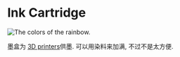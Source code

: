 # Ink Cartridge

![The colors of the rainbow.](oredict:oc:inkCartridge)

墨盒为 [3D printers](../block/printer.md)供墨. 可以用染料来加满, 不过不是太方便. 